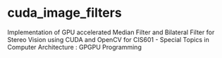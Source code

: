 # cuda_image_filters
Implementation of GPU accelerated Median Filter and Bilateral Filter for Stereo Vision using CUDA and OpenCV for CIS601 - Special Topics in Computer Architecture : GPGPU Programming
